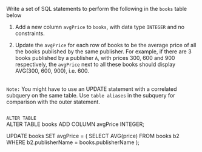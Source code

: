 Write a set of SQL statements to perform the following in the `books` table below

1. Add a new column `avgPrice` to `books`, with data type `INTEGER` and no constraints.

2. Update the `avgPrice` for each row of books to be the average price of all the books published by the same publisher. For example, if there are 3 books published by a publisher `A`, with prices 300, 600 and 900 respectively, the `avgPrice` next to all these books should display AVG(300, 600, 900), i.e. 600.
<br><br>

`Note:` You might have to use an UPDATE statement with a correlated subquery on the same table. Use `table aliases` in the subquery for comparison with the outer statement.



<codeblock language="sql" dbName="students3-v4.db" focusTableAfterRun="books" type="exercise" testMode="fixedInput">
<code>
ALTER TABLE
</code>

<solution>
ALTER TABLE books
ADD COLUMN  avgPrice INTEGER;

UPDATE books
SET    avgPrice = (
                    SELECT AVG(price)
                    FROM   books b2
                    WHERE  b2.publisherName = books.publisherName
                  );
</solution>
</codeblock>